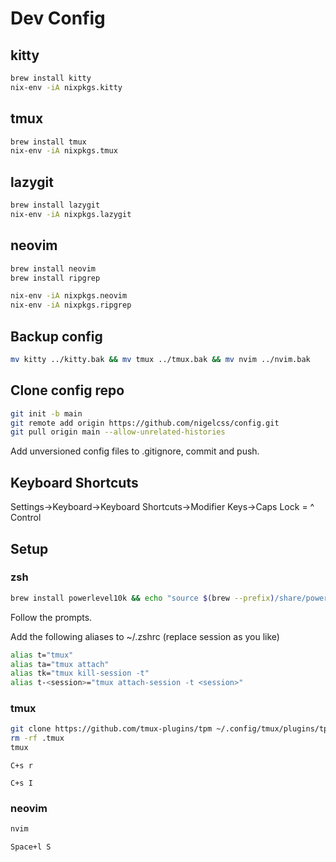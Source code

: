 # Dev Config

## kitty

```zsh
brew install kitty
nix-env -iA nixpkgs.kitty
```

## tmux

```zsh
brew install tmux
nix-env -iA nixpkgs.tmux
```

## lazygit

```zsh
brew install lazygit
nix-env -iA nixpkgs.lazygit
```

## neovim

```zsh
brew install neovim
brew install ripgrep

nix-env -iA nixpkgs.neovim
nix-env -iA nixpkgs.ripgrep
```

## Backup config

```zsh
mv kitty ../kitty.bak && mv tmux ../tmux.bak && mv nvim ../nvim.bak
```

## Clone config repo

```zsh
git init -b main
git remote add origin https://github.com/nigelcss/config.git
git pull origin main --allow-unrelated-histories
```

Add unversioned config files to .gitignore, commit and push.

## Keyboard Shortcuts

Settings->Keyboard->Keyboard Shortcuts->Modifier Keys->Caps Lock = ^ Control

## Setup

### zsh

```zsh
brew install powerlevel10k && echo "source $(brew --prefix)/share/powerlevel10k/powerlevel10k.zsh-theme" >>~/.zshrc && source ~/.zshrc
```

Follow the prompts.

Add the following aliases to ~/.zshrc (replace session as you like)

```zsh
alias t="tmux"
alias ta="tmux attach"
alias tk="tmux kill-session -t"
alias t-<session>="tmux attach-session -t <session>"
```

### tmux

```zsh
git clone https://github.com/tmux-plugins/tpm ~/.config/tmux/plugins/tpm
rm -rf .tmux
tmux
```

`C+s r`

`C+s I`

### neovim

```zsh
nvim
```

`Space+l S`
